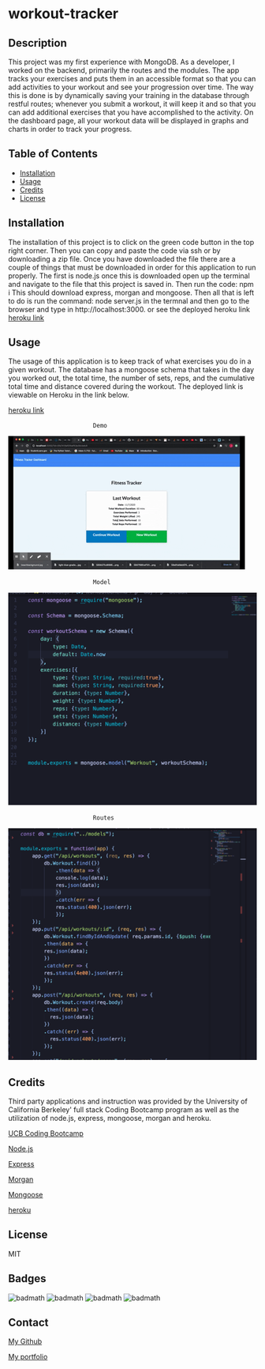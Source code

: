 # workout-tracker

## Description 

This project was my first experience with MongoDB. As a developer, I worked on the backend, primarily the routes and the modules. The app tracks your exercises and puts them in an accessible format so that you can add activities to your workout and see your progression over time. The way this is done is by dynamically saving your training in the database through restful routes; whenever you submit a workout, it will keep it and so that you can add additional exercises that you have accomplished to the activity. On the dashboard page, all your workout data will be displayed in graphs and charts in order to track your progress.


## Table of Contents
* [Installation](#installation)
* [Usage](#usage)
* [Credits](#credits)
* [License](#license)
   
## Installation

The installation of this project is to click on the green code button in the top right corner. Then you can copy and paste the code via ssh or by downloading a zip file. Once you have downloaded the file there are a couple of things that must be downloaded in order for this application to run properly. The first is node.js once this is downloaded open up the terminal and navigate to the file that this project is saved in. Then run the code:
npm i 
This should download express, morgan and mongoose. Then all that is left to do is run the command:
node server.js 
in the termnal and then go to the browser and type in http://localhost:3000. or see the deployed heroku link [heroku link](https://blooming-reef-17110.herokuapp.com)


## Usage 

The usage of this application is to keep track of what exercises you do in a given workout. The database has a mongoose schema that takes in the day you worked out, the total time, the number of sets, reps, and the cumulative total time and distance covered during the workout. The deployed link is viewable on Heroku in the link below.

[heroku link](https://blooming-reef-17110.herokuapp.com)


                            Demo

![demo](readme-img/giphy.gif)

                            Model

![Model](readme-img/model.png)

                            Routes

![Rotes](readme-img/routes.png)

   
## Credits

Third party applications and instruction was provided by the University of California Berkeley' full stack Coding Bootcamp program as well as the utilization of node.js, express, mongoose, morgan and heroku.  

[UCB Coding Bootcamp](https://bootcamp.berkeley.edu/coding/)   

[Node.js](https://https://nodejs.org/en/)   

[Express](https://expressjs.com/) 

[Morgan](https://handlebarsjs.com/)

[Mongoose](https://www.mysql.com/)  

[heroku](https://www.heroku.com/free)   

## License

 MIT

## Badges

![badmath](https://img.shields.io/github/issues/hondahelix/workout-tracker)
![badmath](https://img.shields.io/github/forks/hondahelix/workout-tracker)
![badmath](https://img.shields.io/github/stars/hondahelix/workout-tracker)
![badmath](https://img.shields.io/github/license/hondahelix/workout-tracker)

## Contact

[My Github](https://github.com/hondahelix) 

[My portfolio](https://nameless-castle-45341.herokuapp.com)